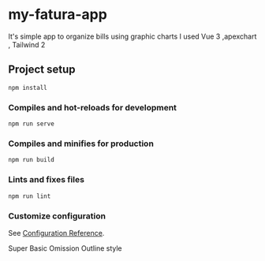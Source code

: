 # my-fatura-app
It's simple app to organize bills using graphic charts
I used Vue 3 ,apexchart , Tailwind 2 

## Project setup
```
npm install
```

### Compiles and hot-reloads for development
```
npm run serve
```

### Compiles and minifies for production
```
npm run build
```

### Lints and fixes files
```
npm run lint
```

### Customize configuration
See [Configuration Reference](https://cli.vuejs.org/config/).


Super Basic Omission Outline style